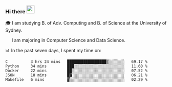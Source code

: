 ### Hi there <a href="#"><img src="https://media.giphy.com/media/hvRJCLFzcasrR4ia7z/giphy.gif" width="25px"></a>

🎓 I am studying B. of Adv. Computing and B. of Science at the University of Sydney.

     I am majoring in Computer Science and Data Science.

📊 In the past seven days, I spent my time on:
<!--START_SECTION:waka-->
```text
C          3 hrs 24 mins   █████████████████▒░░░░░░░   69.17 % 
Python     34 mins         ███░░░░░░░░░░░░░░░░░░░░░░   11.60 % 
Docker     22 mins         ██░░░░░░░░░░░░░░░░░░░░░░░   07.52 % 
JSON       18 mins         █▓░░░░░░░░░░░░░░░░░░░░░░░   06.21 % 
Makefile   6 mins          ▓░░░░░░░░░░░░░░░░░░░░░░░░   02.29 % 
```
<!--END_SECTION:waka-->
